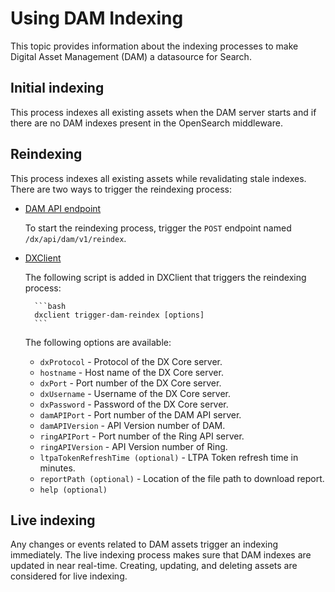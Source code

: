 # Using DAM Indexing

This topic provides information about the indexing processes to make Digital Asset Management (DAM) a datasource for Search.

## Initial indexing

This process indexes all existing assets when the DAM server starts and if there are no DAM indexes present in the OpenSearch middleware.

## Reindexing

This process indexes all existing assets while revalidating stale indexes. There are two ways to trigger the reindexing process:

- [DAM API endpoint](https://opensource.hcltechsw.com/experience-api-documentation/dam-api/)

    To start the reindexing process, trigger the `POST` endpoint named `/dx/api/dam/v1/reindex`.

- [DXClient](../../../../extend_dx/development_tools/dxclient/index.md) 
 
    The following script is added in DXClient that triggers the reindexing process:
    
        ```bash
        dxclient trigger-dam-reindex [options]
        ```

    The following options are available:

    - `dxProtocol` - Protocol of the DX Core server.
    - `hostname` - Host name of the DX Core server.
    - `dxPort` - Port number of the DX Core server.
    - `dxUsername` - Username of the DX Core server.
    - `dxPassword` - Password of the DX Core server.
    - `damAPIPort` - Port number of the DAM API server.
    - `damAPIVersion` - API Version number of DAM.
    - `ringAPIPort` - Port number of the Ring API server.
    - `ringAPIVersion` - API Version number of Ring.
    - `ltpaTokenRefreshTime (optional)` - LTPA Token refresh time in minutes.
    - `reportPath (optional)` - Location of the file path to download report.
    - `help (optional)`

## Live indexing

Any changes or events related to DAM assets trigger an indexing immediately. The live indexing process makes sure that DAM indexes are updated in near real-time. Creating, updating, and deleting assets are considered for live indexing. 

